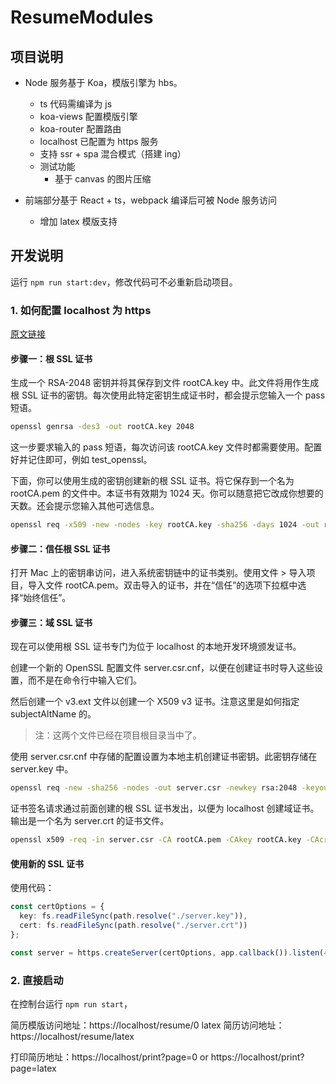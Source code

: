# ResumeModules

## 项目说明

- Node 服务基于 Koa，模版引擎为 hbs。

  - ts 代码需编译为 js
  - koa-views 配置模版引擎
  - koa-router 配置路由
  - localhost 已配置为 https 服务
  - 支持 ssr + spa 混合模式（搭建 ing）
  - 测试功能
    - 基于 canvas 的图片压缩

- 前端部分基于 React + ts，webpack 编译后可被 Node 服务访问
  - 增加 latex 模版支持

## 开发说明

运行 `npm run start:dev`，修改代码可不必重新启动项目。

### 1. 如何配置 localhost 为 https

[原文链接](https://juejin.im/post/5cff091ee51d455cd73ba068)

#### 步骤一：根 SSL 证书

生成一个 RSA-2048 密钥并将其保存到文件 rootCA.key 中。此文件将用作生成根 SSL 证书的密钥。每次使用此特定密钥生成证书时，都会提示您输入一个 pass 短语。

```sh
openssl genrsa -des3 -out rootCA.key 2048
```

这一步要求输入的 pass 短语，每次访问该 rootCA.key 文件时都需要使用。配置好并记住即可，例如 test_openssl。

下面，你可以使用生成的密钥创建新的根 SSL 证书。将它保存到一个名为 rootCA.pem 的文件中。本证书有效期为 1024 天。你可以随意把它改成你想要的天数。还会提示您输入其他可选信息。

```sh
openssl req -x509 -new -nodes -key rootCA.key -sha256 -days 1024 -out rootCA.pem
```

#### 步骤二：信任根 SSL 证书

打开 Mac 上的密钥串访问，进入系统密钥链中的证书类别。使用文件 > 导入项目，导入文件 rootCA.pem。双击导入的证书，并在“信任”的选项下拉框中选择“始终信任”。

#### 步骤三：域 SSL 证书

现在可以使用根 SSL 证书专门为位于 localhost 的本地开发环境颁发证书。

创建一个新的 OpenSSL 配置文件 server.csr.cnf，以便在创建证书时导入这些设置，而不是在命令行中输入它们。

然后创建一个 v3.ext 文件以创建一个 X509 v3 证书。注意这里是如何指定 subjectAltName 的。

> 注：这两个文件已经在项目根目录当中了。

使用 server.csr.cnf 中存储的配置设置为本地主机创建证书密钥。此密钥存储在 server.key 中。

```sh
openssl req -new -sha256 -nodes -out server.csr -newkey rsa:2048 -keyout server.key -config <( cat server.csr.cnf )
```

证书签名请求通过前面创建的根 SSL 证书发出，以便为 localhost 创建域证书。输出是一个名为 server.crt 的证书文件。

```sh
openssl x509 -req -in server.csr -CA rootCA.pem -CAkey rootCA.key -CAcreateserial -out server.crt -days 500 -sha256 -extfile v3.ext
```

#### 使用新的 SSL 证书

使用代码：

```ts
const certOptions = {
  key: fs.readFileSync(path.resolve("./server.key")),
  cert: fs.readFileSync(path.resolve("./server.crt"))
};

const server = https.createServer(certOptions, app.callback()).listen(443);
```

### 2. 直接启动

在控制台运行 `npm run start`，

简历模版访问地址：https://localhost/resume/0
latex 简历访问地址：https://localhost/resume/latex

打印简历地址：https://localhost/print?page=0 or https://localhost/print?page=latex
